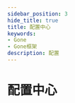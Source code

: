 ```yaml
---
sidebar_position: 3
hide_title: true
title: 配置中心
keywords:
- Gone
- Gone框架
description: 配置
---
```


# 配置中心